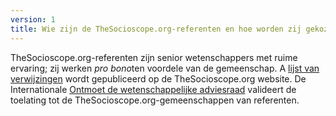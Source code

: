 ```yaml
---
version: 1
title: Wie zijn de TheSocioscope.org-referenten en hoe worden zij gekozen?
---
```


TheSocioscope.org-referenten zijn senior wetenschappers met ruime ervaring; zij werken *pro bono*ten voordele van de gemeenschap. A [lijst van verwijzingen](https://TheSocioscope.org/referent_list) wordt gepubliceerd op de TheSocioscope.org website. De Internationale [Ontmoet de wetenschappelijke adviesraad](https://TheSocioscope.org/advisory_board) valideert de toelating tot de TheSocioscope.org-gemeenschappen van referenten.
